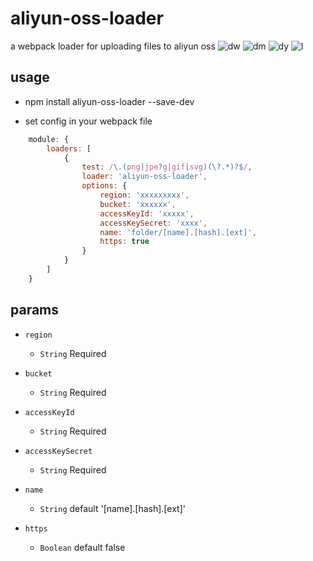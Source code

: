 # aliyun-oss-loader

a webpack loader for uploading files to aliyun oss
![dw](https://img.shields.io/npm/dw/aliyun-oss-loader.svg) ![dm](https://img.shields.io/npm/dm/aliyun-oss-loader.svg) ![dy](https://img.shields.io/npm/dy/aliyun-oss-loader.svg) ![l](https://img.shields.io/npm/l/aliyun-oss-loader.svg)

## usage
- npm install aliyun-oss-loader --save-dev

- set config in your webpack file

``` javascript
    module: {
        loaders: [
            {
                test: /\.(png|jpe?g|gif|svg)(\?.*)?$/,
                loader: 'aliyun-oss-loader',
                options: {
                    region: 'xxxxxxxxx',
                    bucket: 'xxxxxx',
                    accessKeyId: 'xxxxx',
                    accessKeySecret: 'xxxx',
                    name: 'folder/[name].[hash].[ext]',
                    https: true
                }
            }
        ]
    }

```

## params

- `region`
    - `String` Required

- `bucket`
    -  `String` Required

- `accessKeyId`
    - `String` Required

- `accessKeySecret`
    - `String` Required

- `name`
    - `String` default '[name].[hash].[ext]'

- `https`
    - `Boolean` default false